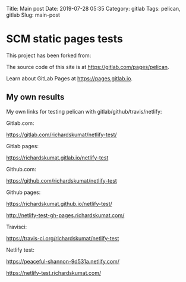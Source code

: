 Title: Main post
Date: 2019-07-28 05:35
Category: gitlab
Tags: pelican, gitlab
Slug: main-post

# SCM static pages tests

This project has been forked from:

The source code of this site is at <https://gitlab.com/pages/pelican>.

Learn about GitLab Pages at <https://pages.gitlab.io>.

## My own results

My own links for testing pelican with gitlab/github/travis/netlify:

Gitlab.com:

https://gitlab.com/richardskumat/netlify-test/

Gitlab pages:

https://richardskumat.gitlab.io/netlify-test

Github.com:

https://github.com/richardskumat/netlify-test

Github pages:

https://richardskumat.github.io/netlify-test/

http://netlify-test-gh-pages.richardskumat.com/

Travisci:

https://travis-ci.org/richardskumat/netlify-test

Netlify test:

https://peaceful-shannon-9d531a.netlify.com/

https://netlify-test.richardskumat.com/
